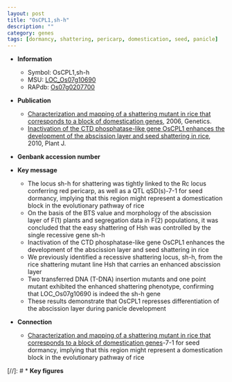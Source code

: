 ```yaml
---
layout: post
title: "OsCPL1,sh-h"
description: ""
category: genes
tags: [dormancy, shattering, pericarp, domestication, seed, panicle]
---
```


* **Information**  
    + Symbol: OsCPL1,sh-h  
    + MSU: [LOC_Os07g10690](http://rice.plantbiology.msu.edu/cgi-bin/ORF_infopage.cgi?orf=LOC_Os07g10690)  
    + RAPdb: [Os07g0207700](http://rapdb.dna.affrc.go.jp/viewer/gbrowse_details/irgsp1?name=Os07g0207700)  

* **Publication**  
    + [Characterization and mapping of a shattering mutant in rice that corresponds to a block of domestication genes](http://www.ncbi.nlm.nih.gov/pubmed?term=Characterization+and+mapping+of+a+shattering+mutant+in+rice+that+corresponds+to+a+block+of+domestication+genes%5BTitle%5D), 2006, Genetics.
    + [Inactivation of the CTD phosphatase-like gene OsCPL1 enhances the development of the abscission layer and seed shattering in rice](http://www.ncbi.nlm.nih.gov/pubmed?term=Inactivation+of+the+CTD+phosphatase-like+gene+OsCPL1+enhances+the+development+of+the+abscission+layer+and+seed+shattering+in+rice%5BTitle%5D), 2010, Plant J.

* **Genbank accession number**  

* **Key message**  
    + The locus sh-h for shattering was tightly linked to the Rc locus conferring red pericarp, as well as a QTL qSD(s)-7-1 for seed dormancy, implying that this region might represent a domestication block in the evolutionary pathway of rice
    + On the basis of the BTS value and morphology of the abscission layer of F(1) plants and segregation data in F(2) populations, it was concluded that the easy shattering of Hsh was controlled by the single recessive gene sh-h
    + Inactivation of the CTD phosphatase-like gene OsCPL1 enhances the development of the abscission layer and seed shattering in rice
    + We previously identified a recessive shattering locus, sh-h, from the rice shattering mutant line Hsh that carries an enhanced abscission layer
    + Two transferred DNA (T-DNA) insertion mutants and one point mutant exhibited the enhanced shattering phenotype, confirming that LOC_Os07g10690 is indeed the sh-h gene
    + These results demonstrate that OsCPL1 represses differentiation of the abscission layer during panicle development

* **Connection**  
    + [Characterization and mapping of a shattering mutant in rice that corresponds to a block of domestication genes](s)-7-1 for seed dormancy, implying that this region might represent a domestication block in the evolutionary pathway of rice

[//]: # * **Key figures**  


